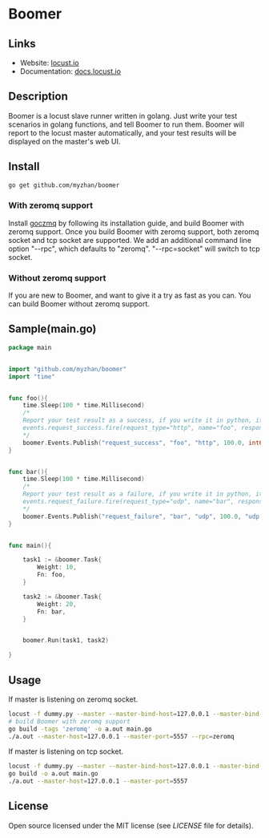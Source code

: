 # Boomer

## Links

* Website: <a href="http://locust.io">locust.io</a>
* Documentation: <a href="http://docs.locust.io">docs.locust.io</a>

## Description

Boomer is a locust slave runner written in golang. Just write your test scenarios in golang functions, and tell Boomer to run them.
Boomer will report to the locust master automatically, and your test results will be displayed on the master's web UI.


## Install

```bash
go get github.com/myzhan/boomer
```

### With zeromq support
Install [goczmq](https://github.com/zeromq/goczmq#building-from-source-linux) by following its installation guide, and build Boomer with zeromq support.
Once you build Boomer with zeromq support, both zeromq socket and tcp socket are supported. We add an additional command line option "--rpc", which defaults
to "zeromq". "--rpc=socket" will switch to tcp socket.

### Without zeromq support
If you are new to Boomer, and want to give it a try as fast as you can. You can build Boomer without zeromq support.


## Sample(main.go)
```go
package main


import "github.com/myzhan/boomer"
import "time"


func foo(){
	time.Sleep(100 * time.Millisecond)
	/*
    Report your test result as a success, if you write it in python, it will looks like this
    events.request_success.fire(request_type="http", name="foo", response_time=100.0, response_length=10)
    */
    boomer.Events.Publish("request_success", "foo", "http", 100.0, int64(10))
}


func bar(){
	time.Sleep(100 * time.Millisecond)
	/*
    Report your test result as a failure, if you write it in python, it will looks like this
    events.request_failure.fire(request_type="udp", name="bar", response_time=100.0, exception=Exception("udp error"))
    */
    boomer.Events.Publish("request_failure", "bar", "udp", 100.0, "udp error")
}


func main(){

	task1 := &boomer.Task{
		Weight: 10,
		Fn: foo,
	}

	task2 := &boomer.Task{
		Weight: 20,
		Fn: bar,
	}


	boomer.Run(task1, task2)

}
```

## Usage

If master is listening on zeromq socket.

```bash
locust -f dummy.py --master --master-bind-host=127.0.0.1 --master-bind-port=5557
# build Boomer with zeromq support
go build -tags 'zeromq' -o a.out main.go 
./a.out --master-host=127.0.0.1 --master-port=5557 --rpc=zeromq
```

If master is listening on tcp socket.

```bash
locust -f dummy.py --master --master-bind-host=127.0.0.1 --master-bind-port=5557
go build -o a.out main.go
./a.out --master-host=127.0.0.1 --master-port=5557
```


## License

Open source licensed under the MIT license (see _LICENSE_ file for details).
